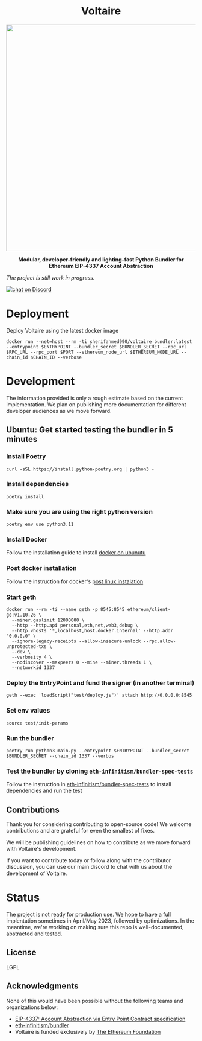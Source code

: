 <div align="center">
  <h1 align="center">Voltaire</h1>
</div>

<!-- PROJECT LOGO -->

<div align="center">
  <img src="https://user-images.githubusercontent.com/7014833/220775957-8add0c20-97d0-4bad-8f7c-fefb6df52ae2.png" height=600>
  <p>
    <b>
      Modular, developer-friendly and lighting-fast Python Bundler for Ethereum EIP-4337 Account Abstraction
    </b>
   </p>
</div>

*The project is still work in progress.*

<p>
  <a href="https://discord.gg/NM5HakA9nC">
    <img 
      src="https://img.shields.io/discord/985647134378430515?logo=discord"
      alt="chat on Discord">
  </a>
</p>

# Deployment

Deploy Voltaire using the latest docker image

```
docker run --net=host --rm -ti sherifahmed990/voltaire_bundler:latest --entrypoint $ENTRYPOINT --bundler_secret $BUNDLER_SECRET --rpc_url $RPC_URL --rpc_port $PORT --ethereum_node_url $ETHEREUM_NODE_URL --chain_id $CHAIN_ID --verbose
```

# Development

The information provided is only a rough estimate based on the current implementation. We plan on publishing more documentation for different developer audiences as we move forward.

## Ubuntu: Get started testing the bundler in 5 minutes 

### Install Poetry
```
curl -sSL https://install.python-poetry.org | python3 -
```
### Install dependencies
```
poetry install
```

### Make sure you are using the right python version

```
poetry env use python3.11
```

### Install Docker

Follow the installation guide to install [docker on ubunutu](https://docs.docker.com/engine/install/ubuntu/)

### Post docker installation

Follow the instruction for docker's [post linux instalation](https://docs.docker.com/engine/install/linux-postinstall/)  

### Start geth
```
docker run --rm -ti --name geth -p 8545:8545 ethereum/client-go:v1.10.26 \
  --miner.gaslimit 12000000 \
  --http --http.api personal,eth,net,web3,debug \
  --http.vhosts '*,localhost,host.docker.internal' --http.addr "0.0.0.0" \
  --ignore-legacy-receipts --allow-insecure-unlock --rpc.allow-unprotected-txs \
  --dev \
  --verbosity 4 \
  --nodiscover --maxpeers 0 --mine --miner.threads 1 \
  --networkid 1337
```

### Deploy the EntryPoint and fund the signer (in another terminal)
```
geth --exec 'loadScript("test/deploy.js")' attach http://0.0.0.0:8545
```

### Set env values
```
source test/init-params 
```

### Run the bundler
```
poetry run python3 main.py --entrypoint $ENTRYPOINT --bundler_secret $BUNDLER_SECRET --chain_id 1337 --verbos
```

### Test the bundler by cloning `eth-infinitism/bundler-spec-tests`

Follow the instruction in <a href='https://github.com/eth-infinitism/bundler-spec-tests'>eth-infinitism/bundler-spec-tests</a> to install dependencies and run the test

## Contributions

Thank you for considering contributing to open-source code! We welcome contributions and are grateful for even the smallest of fixes. 

We will be publishing guidelines on how to contribute as we move forward with Voltaire's development.

If you want to contribute today or follow along with the contributor discussion, you can use our main discord to chat with us about the development of Voltaire.

# Status

The project is not ready for production use. We hope to have a full implentation sometimes in April/May 2023, followed by optimizations. In the meantime, we're working on making sure this repo is well-documented, abstracted and tested.

<!-- LICENSE -->
## License
LGPL

<!-- ACKNOWLEDGMENTS -->
## Acknowledgments

None of this would have been possible without the following teams and organizations below: 

* <a href='https://eips.ethereum.org/EIPS/eip-4337'>EIP-4337: Account Abstraction via Entry Point Contract specification </a>
* <a href='https://github.com/eth-infinitism/bundler'>eth-infinitism/bundler</a>
* Voltaire is funded exclusively by [The Ethereum Foundation](https://ethereum.foundation/)
